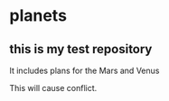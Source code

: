 # planets

## this is my test repository

It includes plans for the Mars and Venus

This will cause conflict.

